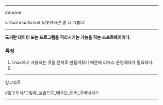 

---

#docker

*virtual machine과 비슷하지만 좀 더 가볍다.*

---

**도커란 데이터 또는 프로그램을 격리시키는 기능을 하는 소프트웨어이다.**

### 특징

1. linux에서 사용되는 것을 전제로 만들어졌기 때문에 리눅스 운영체제가 필요하다.
2. 

---

참고자료

#참고도서/그림과_실습으로_배우는_도커_쿠버네티스 

---